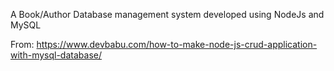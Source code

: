 A Book/Author Database management system developed using NodeJs and MySQL

From: https://www.devbabu.com/how-to-make-node-js-crud-application-with-mysql-database/
